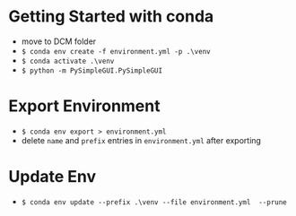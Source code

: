 # Getting Started with conda
- move to DCM folder
- `$ conda env create -f environment.yml -p .\venv`
- `$ conda activate .\venv`
- `$ python -m PySimpleGUI.PySimpleGUI`
# Export Environment
- `$ conda env export > environment.yml` 
- delete `name` and `prefix` entries in `environment.yml` after exporting
# Update Env
- `$ conda env update --prefix .\venv --file environment.yml  --prune`
